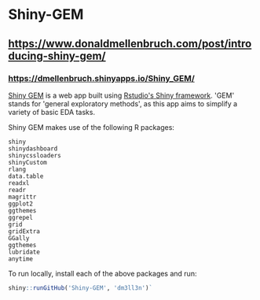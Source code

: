 # Shiny-GEM

## https://www.donaldmellenbruch.com/post/introducing-shiny-gem/

### https://dmellenbruch.shinyapps.io/Shiny_GEM/

[Shiny GEM](https://dmellenbruch.shinyapps.io/Shiny_GEM/) is a web app built using [Rstudio's Shiny framework](https://shiny.rstudio.com/). 'GEM' stands for 'general exploratory methods', as this app aims to simplify a variety of basic EDA tasks.

Shiny GEM makes use of the following R packages:

```
shiny
shinydashboard
shinycssloaders
shinyCustom
rlang
data.table
readxl
readr
magrittr
ggplot2
ggthemes
ggrepel
grid
gridExtra
GGally
ggthemes
lubridate
anytime
```

To run locally, install each of the above packages and run:
```r
shiny::runGitHub('Shiny-GEM', 'dm3ll3n')`
```